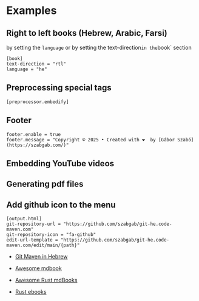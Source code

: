 # Examples

## Right to left books (Hebrew, Arabic, Farsi)

by setting the `language` or by setting the text-direction` in the `book` section


```
[book]
text-direction = "rtl"
language = "he"
```


## Preprocessing special tags

```
[preprocessor.embedify]
```

## Footer

```
footer.enable = true
footer.message = "Copyright © 2025 • Created with ❤️  by [Gábor Szabó](https://szabgab.com/)"
```


## Embedding YouTube videos


## Generating pdf files

## Add github icon to the menu

```
[output.html]
git-repository-url = "https://github.com/szabgab/git-he.code-maven.com"
git-repository-icon = "fa-github"
edit-url-template = "https://github.com/szabgab/git-he.code-maven.com/edit/main/{path}"
```


* [Git Maven in Hebrew](https://git-he.code-maven.com/)

* [Awesome mdbook](https://github.com/softprops/awesome-mdbook)

* [Awesome Rust mdBooks](https://github.com/smhmayboudi/awesome-rust-mdbooks)

* [Rust ebooks](https://rust-ebooks.code-maven.com/)

